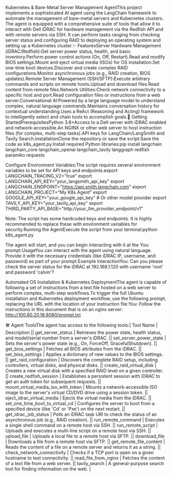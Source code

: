 Kubernetes & Bare-Metal Server Management AgentThis project implements a sophisticated AI agent using the LangChain framework to automate the management of bare-metal servers and Kubernetes clusters. The agent is equipped with a comprehensive suite of tools that allow it to interact with Dell iDRAC for hardware management via the Redfish API and with remote servers via SSH. It can perform tasks ranging from checking server status and configuring RAID to deploying an operating system and setting up a Kubernetes cluster.✨ FeaturesServer Hardware Management (iDRAC/Redfish):Get server power status, health, and basic inventory.Perform power control actions (On, Off, Restart).Read and modify BIOS settings.Mount and eject virtual media (ISOs) for OS installation.Set one-time boot devices.Discover and create complex RAID configurations.Monitor asynchronous jobs (e.g., RAID creation, BIOS updates).Remote Server Management (SSH/SFTP):Execute arbitrary commands and scripts on remote hosts.Upload and download files.Read content from remote files.Network Utilities:Check network connectivity to a specific host and port.Read configuration files or instructions from a web server.Conversational AI:Powered by a large language model to understand complex, natural language commands.Maintains conversation history for contextual understanding.Uses a ReAct (Reasoning and Acting) framework to intelligently select and chain tools to accomplish goals.🚀 Getting StartedPrerequisitesPython 3.8+Access to a Dell server with iDRAC enabled and network-accessible.An NGINX or other web server to host instruction files (for complex, multi-step tasks).API keys for LangChain/LangSmith and Tavily Search.InstallationClone the repository or save the script:Save the code as k8s_agent.py.Install required Python libraries:pip install langchain langchain_core langchain_openai langchain_tavily langgraph redfish paramiko requests

Configure Environment Variables:The script requires several environment variables to be set for API keys and endpoints.export LANGCHAIN_TRACING_V2="true"
export LANGCHAIN_API_KEY="your_langsmith_api_key"
export LANGCHAIN_ENDPOINT="https://api.smith.langchain.com"
export LANGCHAIN_PROJECT="My K8s Agent"
export GOOGLE_API_KEY="your_google_api_key" # Or other model provider
export TAVILY_API_KEY="your_tavily_api_key"
export THIRD_PARTY_API_BASE="http://your_llm_provider_endpoint/v1"

Note: The script has some hardcoded keys and endpoints. It is highly recommended to replace these with environment variables for security.Running the AgentExecute the script from your terminal:python k8s_agent.py

The agent will start, and you can begin interacting with it at the You: prompt.UsageYou can interact with the agent using natural language. Provide it with the necessary credentials (like iDRAC IP, username, and password) as part of your prompt.Example InteractionYou: Can you please check the server status for the iDRAC at 192.168.1.120 with username 'root' and password 'calvin'?

Automated OS Installation & Kubernetes DeploymentThe agent is capable of following a set of instructions from a text file hosted on a web server to perform complex, multi-step workflows.To trigger the full Ubuntu installation and Kubernetes deployment workflow, use the following prompt, replacing the URL with the location of your instruction file:You: Follow the instructions in this document that is on an nginx server: http://100.80.20.18:8080/prompt.txt

🛠️ Agent ToolsThe agent has access to the following tools:| Tool Name | Description || get_server_status | Retrieves the power state, health status, and model/serial number from a server's iDRAC. || set_server_power_state | Sets the server's power state (e.g., On, ForceOff, GracefulShutdown). || get_bios_settings | Fetches all BIOS attributes from the iDRAC. || set_bios_settings | Applies a dictionary of new values to the BIOS settings. || get_raid_configuration | Discovers the complete RAID setup, including controllers, virtual disks, and physical disks. || create_raid_virtual_disk | Creates a new virtual disk with a specified RAID level on a given controller. || create_redfish_session | Establishes a persistent session with iDRAC to get an auth token for subsequent requests. || mount_virtual_media_iso_with_token | Mounts a network-accessible ISO image to the server's virtual CD/DVD drive using a session token. || eject_idrac_virtual_media | Ejects the virtual media from the iDRAC. || set_one_time_boot_to_virtual_cd | Configures the server to boot from a specified device (like 'Cd' or 'Pxe') on the next restart. || get_idrac_job_status | Polls an iDRAC task URI to check the status of an asynchronous job (e.g., RAID creation). || run_remote_command | Executes a single shell command on a remote host via SSH. || run_remote_script | Uploads and executes a multi-line script on a remote host via SSH. || upload_file | Uploads a local file to a remote host via SFTP. || download_file | Downloads a file from a remote host via SFTP. || get_remote_file_content | Reads the content of a file on a remote server and returns it as a string. || check_network_connectivity | Checks if a TCP port is open on a given hostname to test connectivity. || read_file_from_nginx | Fetches the content of a text file from a web server. || tavily_search | A general-purpose search tool for finding information on the web. |
